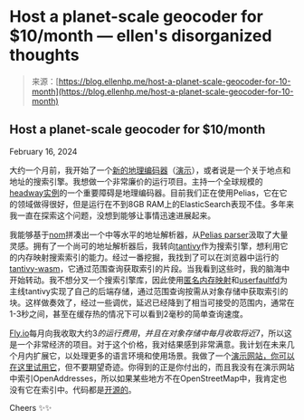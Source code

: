 <!--yml

category: 未分类

date: 2024-05-27 14:57:37

-->

# Host a planet-scale geocoder for $10/month — ellen's disorganized thoughts

> 来源：[https://blog.ellenhp.me/host-a-planet-scale-geocoder-for-10-month](https://blog.ellenhp.me/host-a-planet-scale-geocoder-for-10-month)

## Host a planet-scale geocoder for $10/month

February 16, 2024

大约一个月前，我开始了一个[新的地理编码器](https://github.com/ellenhp/airmail)（[演示](https://airmail.rs/#demo-section)），或者说是一个关于地点和地址的搜索引擎。我想做一个非常廉价的运行项目。主持一个全球规模的[headway实例](https://github.com/headwaymaps/headway)的一个重要障碍是地理编码器。目前我们正在使用Pelias，它在它的领域做得很好，但是运行在不到8GB RAM上的ElasticSearch表现不佳。多年来我一直在探索这个问题，没想到能够让事情迅速进展起来。

我能够基于[nom](https://crates.io/crates/nom)拼凑出一个中等水平的地址解析器，从[Pelias parser](https://github.com/pelias/parser/)汲取了大量灵感。拥有了一个尚可的地址解析器后，我转向[tantivy](https://github.com/quickwit-oss/tantivy)作为搜索引擎，想利用它的内存映射搜索索引的能力。经过一番挖掘，我找到了可以在浏览器中运行的[tantivy-wasm](https://github.com/phiresky/tantivy-wasm)，它通过范围查询获取索引的片段。当我看到这些时，我的脑海中开始转动。我不想分叉一个搜索引擎库，因此使用[匿名内存映射](https://en.wikipedia.org/wiki/Mmap)和[userfaultfd](https://docs.kernel.org/admin-guide/mm/userfaultfd.html)为主线tantivy实现了自己的后端存储，通过范围查询按需从对象存储中获取索引的块。这样做奏效了，经过一些调优，延迟已经降到了相当可接受的范围内，通常在1-3秒之间，甚至在缓存热的情况下可以看到2毫秒的简单查询速度。

[Fly.io](https://fly.io/)每月向我收取大约$3的运行费用，并且在对象存储中每月收取将近$7，所以这是一个非常经济的项目。对于这个价格，我对结果感到非常满意。我计划在未来几个月内扩展它，以处理更多的语言环境和使用场景。我做了一个[演示网站，你可以在这里试用它](https://airmail.rs/#demo-section)，但不要期望奇迹。你得到的正是你付出的，而且我没有在演示网站中索引OpenAddresses，所以如果某些地方不在OpenStreetMap中，我肯定也没有它在索引中。代码都是[开源的](https://github.com/ellenhp/airmail/)。

Cheers ✨✨
